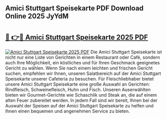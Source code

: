 ## Amici Stuttgart Speisekarte PDF Download Online 2025 JyYdM

# <h2><a href="http://gcbtmd.nevu.top/?p=Amici+Stuttgart+Speisekarte">🔗 👉🔴 Amici Stuttgart Speisekarte 2025 PDF</a></h2>

[![Amici Stuttgart Speisekarte 2025 PDF](https://i.imgur.com/dBaPXMq.png)](http://gcbtmd.nevu.top/?p=Amici+Stuttgart+Speisekarte)
Die Amici Stuttgart Speisekarte ist nicht nur eine Liste von Gerichten in einem Restaurant oder Café, sondern auch Ihre Möglichkeit, ein köstliches und für Ihren Geschmack geeignetes Gericht zu wählen. Wenn Sie nach einem leichten und frischen Gericht suchen, empfehlen wir Ihnen, unseren Salatbereich auf der Amici Stuttgart Speisekarte unserer Cafeteria zu besuchen. Für Fleischliebhaber bietet unsere Amici Stuttgart Speisekarte eine große Auswahl an Gerichten: Rindfleisch, Schweinefleisch, Huhn und Fisch. Unseren Auserwählten bieten wir Gourmet-Gerichte wie Schaschlik und Steak an, die auf einem alten Feuer zubereitet werden. In jedem Fall sind wir bereit, Ihnen bei der Auswahl der Speisen auf der Amici Stuttgart Speisekarte zu helfen und Ihnen einen bequemen und angenehmen Service zu bieten.
